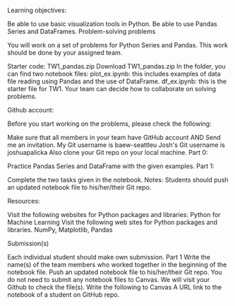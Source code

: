 
Learning objectives:

Be able to use basic visualization tools in Python.
Be able to use Pandas Series and DataFrames. 
Problem-solving problems

You will work on a set of problems for Python Series and Pandas. This work should be done by your assigned team.  

Starter code: TW1_pandas.zip Download TW1_pandas.zip
In the folder, you can find two notebook files:
plot_ex.ipynb: this includes examples of data file reading using Pandas and the use of DataFrame. 
df_ex.ipynb: this is the starter file for TW1. 
Your team can decide how to collaborate on solving problems. 

Github account:

Before you start working on the problems, please check the following:

Make sure that all members in your team have GitHub account AND
Send me an invitation.
My Git username is baew-seattleu
Josh's Git username is joshuapalicka
Also clone your Git repo on your local machine. 
Part 0:

Practice Pandas Series and DataFrame with the given examples.
Part 1:

Complete the two tasks given in the notebook. 
Notes: Students should push an updated notebook file to his/her/their Git repo. 

Resources:

Visit the following websites for Python packages and libraries:
Python for Machine Learning
Visit the following web sites for Python packages and libraries.
NumPy, Matplotlib, Pandas
 

Submission(s)

Each individual student should make own submission. 
Part 1
Write the name(s) of the team members who worked together in the beginning of the notebook file.
Push an updated notebook file to his/her/their Git repo. 
You do not need to submit any notebook files to Canvas.
We will visit your Github to check the file(s). 
Write the following to Canvas
A URL link to the notebook of a student on GitHub repo. 
